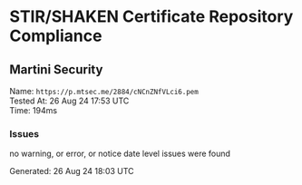 # STIR/SHAKEN Certificate Repository Compliance

## Martini Security

Name: `https://p.mtsec.me/2884/cNCnZNfVLci6.pem`\
Tested At: 26 Aug 24 17:53 UTC\
Time: 194ms

### Issues

no warning, or error, or notice date level issues were found

Generated: 26 Aug 24 18:03 UTC